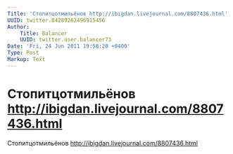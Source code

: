 ```yaml
---
Title: 'Стопитцотмильёнов http://ibigdan.livejournal.com/8807436.html'
UUID: twitter.84289262496915456
Author:
    Title: Balancer
    UUID: twitter.user.balancer73
Date: 'Fri, 24 Jun 2011 19:58:20 +0400'
Type: Post
Markup: Text
---
```


# Стопитцотмильёнов http://ibigdan.livejournal.com/8807436.html

Стопитцотмильёнов
http://ibigdan.livejournal.com/8807436.html